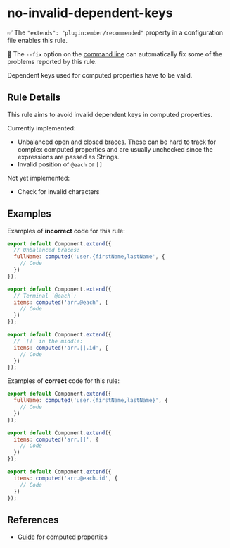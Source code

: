 # no-invalid-dependent-keys

:white_check_mark: The `"extends": "plugin:ember/recommended"` property in a configuration file enables this rule.

:wrench: The `--fix` option on the [command line](https://eslint.org/docs/user-guide/command-line-interface#fixing-problems) can automatically fix some of the problems reported by this rule.

Dependent keys used for computed properties have to be valid.

## Rule Details

This rule aims to avoid invalid dependent keys in computed properties.

Currently implemented:

- Unbalanced open and closed braces. These can be hard to track for complex computed properties
and are usually unchecked since the expressions are passed as Strings.
- Invalid position of `@each` or `[]`

Not yet implemented:

- Check for invalid characters

## Examples

Examples of **incorrect** code for this rule:

```js
export default Component.extend({
  // Unbalanced braces:
  fullName: computed('user.{firstName,lastName', {
    // Code
  })
});
```

```js
export default Component.extend({
  // Terminal `@each`:
  items: computed('arr.@each', {
    // Code
  })
});
```

```js
export default Component.extend({
  // `[]` in the middle:
  items: computed('arr.[].id', {
    // Code
  })
});
```

Examples of **correct** code for this rule:

```js
export default Component.extend({
  fullName: computed('user.{firstName,lastName}', {
    // Code
  })
});
```

```js
export default Component.extend({
  items: computed('arr.[]', {
    // Code
  })
});
```

```js
export default Component.extend({
  items: computed('arr.@each.id', {
    // Code
  })
});
```

## References

- [Guide](https://guides.emberjs.com/release/object-model/computed-properties/) for computed properties
